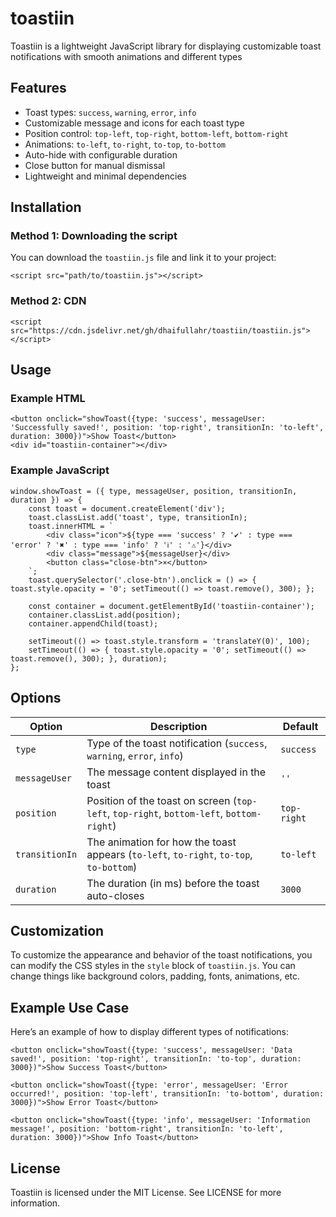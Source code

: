 # toastiin
Toastiin is a lightweight JavaScript library for displaying customizable toast notifications with smooth animations and different types

## Features

*   Toast types: `success`, `warning`, `error`, `info`
*   Customizable message and icons for each toast type
*   Position control: `top-left`, `top-right`, `bottom-left`, `bottom-right`
*   Animations: `to-left`, `to-right`, `to-top`, `to-bottom`
*   Auto-hide with configurable duration
*   Close button for manual dismissal
*   Lightweight and minimal dependencies

## Installation

### Method 1: Downloading the script

You can download the `toastiin.js` file and link it to your project:

```
<script src="path/to/toastiin.js"></script>
```

### Method 2: CDN

```
<script src="https://cdn.jsdelivr.net/gh/dhaifullahr/toastiin/toastiin.js"></script>
```

## Usage

### Example HTML

```
<button onclick="showToast({type: 'success', messageUser: 'Successfully saved!', position: 'top-right', transitionIn: 'to-left', duration: 3000})">Show Toast</button>
<div id="toastiin-container"></div>
```

### Example JavaScript

```
window.showToast = ({ type, messageUser, position, transitionIn, duration }) => {
    const toast = document.createElement('div');
    toast.classList.add('toast', type, transitionIn);
    toast.innerHTML = `
        <div class="icon">${type === 'success' ? '✔' : type === 'error' ? '✖' : type === 'info' ? 'ℹ' : '⚠'}</div>
        <div class="message">${messageUser}</div>
        <button class="close-btn">×</button>
    `;
    toast.querySelector('.close-btn').onclick = () => { toast.style.opacity = '0'; setTimeout(() => toast.remove(), 300); };

    const container = document.getElementById('toastiin-container');
    container.classList.add(position);
    container.appendChild(toast);

    setTimeout(() => toast.style.transform = 'translateY(0)', 100);
    setTimeout(() => { toast.style.opacity = '0'; setTimeout(() => toast.remove(), 300); }, duration);
};
```

## Options

| Option | Description | Default |
| --- | --- | --- |
| `type` | Type of the toast notification (`success`, `warning`, `error`, `info`) | `success` |
| `messageUser` | The message content displayed in the toast | `''` |
| `position` | Position of the toast on screen (`top-left`, `top-right`, `bottom-left`, `bottom-right`) | `top-right` |
| `transitionIn` | The animation for how the toast appears (`to-left`, `to-right`, `to-top`, `to-bottom`) | `to-left` |
| `duration` | The duration (in ms) before the toast auto-closes | `3000` |

## Customization

To customize the appearance and behavior of the toast notifications, you can modify the CSS styles in the `style` block of `toastiin.js`. You can change things like background colors, padding, fonts, animations, etc.

## Example Use Case

Here’s an example of how to display different types of notifications:

```
<button onclick="showToast({type: 'success', messageUser: 'Data saved!', position: 'top-right', transitionIn: 'to-top', duration: 3000})">Show Success Toast</button>

<button onclick="showToast({type: 'error', messageUser: 'Error occurred!', position: 'top-left', transitionIn: 'to-bottom', duration: 3000})">Show Error Toast</button>

<button onclick="showToast({type: 'info', messageUser: 'Information message!', position: 'bottom-right', transitionIn: 'to-left', duration: 3000})">Show Info Toast</button>
```

## License

Toastiin is licensed under the MIT License. See LICENSE for more information.
